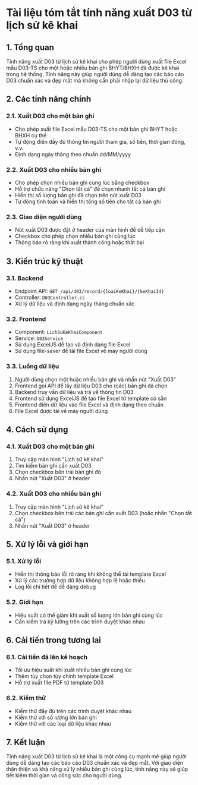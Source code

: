 # Tài liệu tóm tắt tính năng xuất D03 từ lịch sử kê khai

## 1. Tổng quan

Tính năng xuất D03 từ lịch sử kê khai cho phép người dùng xuất file Excel mẫu D03-TS cho một hoặc nhiều bản ghi BHYT/BHXH đã được kê khai trong hệ thống. Tính năng này giúp người dùng dễ dàng tạo các báo cáo D03 chuẩn xác và đẹp mắt mà không cần phải nhập lại dữ liệu thủ công.

## 2. Các tính năng chính

### 2.1. Xuất D03 cho một bản ghi
- Cho phép xuất file Excel mẫu D03-TS cho một bản ghi BHYT hoặc BHXH cụ thể
- Tự động điền đầy đủ thông tin người tham gia, số tiền, thời gian đóng, v.v.
- Định dạng ngày tháng theo chuẩn dd/MM/yyyy

### 2.2. Xuất D03 cho nhiều bản ghi
- Cho phép chọn nhiều bản ghi cùng lúc bằng checkbox
- Hỗ trợ chức năng "Chọn tất cả" để chọn nhanh tất cả bản ghi
- Hiển thị số lượng bản ghi đã chọn trên nút xuất D03
- Tự động tính toán và hiển thị tổng số tiền cho tất cả bản ghi

### 2.3. Giao diện người dùng
- Nút xuất D03 được đặt ở header của màn hình để dễ tiếp cận
- Checkbox cho phép chọn nhiều bản ghi cùng lúc
- Thông báo rõ ràng khi xuất thành công hoặc thất bại

## 3. Kiến trúc kỹ thuật

### 3.1. Backend
- Endpoint API: `GET /api/d03/record/{loaiKeKhai}/{keKhaiId}`
- Controller: `D03Controller.cs`
- Xử lý dữ liệu và định dạng ngày tháng chuẩn xác

### 3.2. Frontend
- Component: `LichSuKeKhaiComponent`
- Service: `D03Service`
- Sử dụng ExcelJS để tạo và định dạng file Excel
- Sử dụng file-saver để tải file Excel về máy người dùng

### 3.3. Luồng dữ liệu
1. Người dùng chọn một hoặc nhiều bản ghi và nhấn nút "Xuất D03"
2. Frontend gọi API để lấy dữ liệu D03 cho (các) bản ghi đã chọn
3. Backend truy vấn dữ liệu và trả về thông tin D03
4. Frontend sử dụng ExcelJS để tạo file Excel từ template có sẵn
5. Frontend điền dữ liệu vào file Excel và định dạng theo chuẩn
6. File Excel được tải về máy người dùng

## 4. Cách sử dụng

### 4.1. Xuất D03 cho một bản ghi
1. Truy cập màn hình "Lịch sử kê khai"
2. Tìm kiếm bản ghi cần xuất D03
3. Chọn checkbox bên trái bản ghi đó
4. Nhấn nút "Xuất D03" ở header

### 4.2. Xuất D03 cho nhiều bản ghi
1. Truy cập màn hình "Lịch sử kê khai"
2. Chọn checkbox bên trái các bản ghi cần xuất D03 (hoặc nhấn "Chọn tất cả")
3. Nhấn nút "Xuất D03" ở header

## 5. Xử lý lỗi và giới hạn

### 5.1. Xử lý lỗi
- Hiển thị thông báo lỗi rõ ràng khi không thể tải template Excel
- Xử lý các trường hợp dữ liệu không hợp lệ hoặc thiếu
- Log lỗi chi tiết để dễ dàng debug

### 5.2. Giới hạn
- Hiệu suất có thể giảm khi xuất số lượng lớn bản ghi cùng lúc
- Cần kiểm tra kỹ lưỡng trên các trình duyệt khác nhau

## 6. Cải tiến trong tương lai

### 6.1. Cải tiến đã lên kế hoạch
- Tối ưu hiệu suất khi xuất nhiều bản ghi cùng lúc
- Thêm tùy chọn tùy chỉnh template Excel
- Hỗ trợ xuất file PDF từ template D03

### 6.2. Kiểm thử
- Kiểm thử đầy đủ trên các trình duyệt khác nhau
- Kiểm thử với số lượng lớn bản ghi
- Kiểm thử với các loại dữ liệu khác nhau

## 7. Kết luận

Tính năng xuất D03 từ lịch sử kê khai là một công cụ mạnh mẽ giúp người dùng dễ dàng tạo các báo cáo D03 chuẩn xác và đẹp mắt. Với giao diện thân thiện và khả năng xử lý nhiều bản ghi cùng lúc, tính năng này sẽ giúp tiết kiệm thời gian và công sức cho người dùng.
